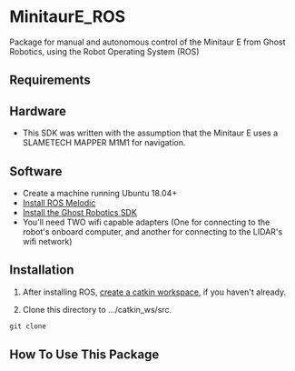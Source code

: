 # MinitaurE_ROS
Package for manual and autonomous control of the Minitaur E from Ghost Robotics, using the Robot Operating System (ROS)

## Requirements
## Hardware
* This SDK was written with the assumption that the Minitaur E uses a SLAMETECH MAPPER M1M1 for navigation. 

## Software
* Create a machine running Ubuntu 18.04+
* [Install ROS Melodic](http://wiki.ros.org/melodic/Installation/Ubuntu)
* [Install the Ghost Robotics SDK](https://gitlab.com/ghostrobotics/SDK/-/jobs/artifacts/master/download?job=deploy_artifact)
* You'll need TWO wifi capable adapters (One for connecting to the robot's onboard computer, and another for connecting to the LIDAR's wifi network)

## Installation
1. After installing ROS, [create a catkin workspace](http://wiki.ros.org/catkin/Tutorials/create_a_workspace), if you haven't already.

2. Clone this directory to .../catkin_ws/src.

```python
git clone 
```

## How To Use This Package
